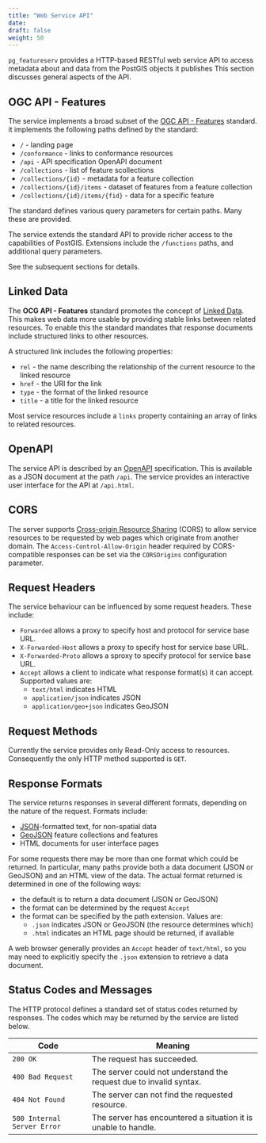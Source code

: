 ```yaml
---
title: "Web Service API"
date:
draft: false
weight: 50
---
```


`pg_featureserv` provides a HTTP-based RESTful web service API
to access metadata about and data from
the PostGIS objects it publishes
This section discusses general aspects of the API.

## OGC API - Features

The service implements a broad subset of the
[OGC API - Features](http://docs.opengeospatial.org/is/17-069r3/17-069r3.html) standard.
it implements the following paths defined by the standard:

* `/` - landing page
* `/conformance` - links to conformance resources
* `/api` - API specification OpenAPI document
* `/collections` - list of feature scollections
* `/collections/{id}` - metadata for a feature collection
* `/collections/{id}/items` - dataset of features from a feature collection
* `/collections/{id}/items/{fid}` - data for a specific feature

The standard defines various query parameters for certain paths.
Many these are provided.

The service extends the standard API to provide richer access to the
capabilities of PostGIS.
Extensions include the `/functions` paths, and additional query parameters.

See the subsequent sections for details.

## Linked Data

The **OCG API - Features** standard promotes the concept of [Linked Data](https://www.w3.org/TR/sdw-bp/#linked-data).
This makes web data more usable by providing stable links between related resources.
To enable this the standard mandates that response documents
include structured links to other resources.

A structured link includes the following properties:

* `rel` - the name describing the relationship of the current resource to the linked resource
* `href` - the URI for the link
* `type` - the format of the linked resource
* `title` - a title for the linked resource

Most service resources include a `links` property containing an array of links
to related resources.

## OpenAPI

The service API is described by an
[OpenAPI](https://github.com/OAI/OpenAPI-Specification/blob/master/versions/3.0.2.md) specification.
This is available as a JSON document at the path `/api`.
The service provides an interactive user interface for
the API at `/api.html`.

## CORS

The server supports [Cross-origin Resource Sharing](https://en.wikipedia.org/wiki/Cross-origin_resource_sharing) (CORS) to allow service resources to be
requested by web pages which originate from another domain.
The `Access-Control-Allow-Origin` header required by CORS-compatible responses
can be set via the `CORSOrigins` configuration parameter.

## Request Headers

The service behaviour can be influenced by some request headers.
These include:

* `Forwarded` allows a proxy to specify host and protocol for service base URL.
* `X-Forwarded-Host` allows a proxy to specify host for service base URL.
* `X-Forwarded-Proto` allows a sproxy to specify protocol for service base URL.
* `Accept` allows a client to indicate what response format(s) it can accept.  Supported values are:
  * `text/html` indicates HTML
  * `application/json` indicates JSON
  * `application/geo+json` indicates GeoJSON

## Request Methods

Currently the service provides only Read-Only access to resources.
Consequently the only HTTP method supported is `GET`.

## Response Formats

The service returns responses in several different formats,
depending on the nature of the request.
Formats include:

* [JSON](https://www.w3.org/TR/sdw-bp/#bib-RFC7159)-formatted text, for non-spatial data
* [GeoJSON](https://tools.ietf.org/rfc/rfc7946.txt) feature collections and features
* HTML documents for user interface pages

For some requests there may be more than one format which could be returned.
In particular, many paths provide both a data document (JSON or GeoJSON)
and an HTML view of the data.
The actual format returned is determined in one of the following ways:

* the default is to return a data document (JSON or GeoJSON)
* the format can be determined by the request `Accept`
* the format can be specified by the path extension. Values are:
  * `.json` indicates JSON or GeoJSON (the resource determines which)
  * `.html` indicates an HTML page should be returned, if available

A web browser generally provides an `Accept` header of `text/html`,
so you may need to explicitly specify the `.json` extension
to retrieve a data document.


## Status Codes and Messages

The HTTP protocol defines a standard set of status codes returned by responses.
The codes which may be returned by the service are listed below.

|  Code  |  Meaning  |
|-------------|-----------|
| `200 OK` | The request has succeeded. |
| `400 Bad Request` | The server could not understand the request due to invalid syntax. |
| `404 Not Found` | The server can not find the requested resource. |
| `500 Internal Server Error` | The server has encountered a situation it is unable to handle. |
